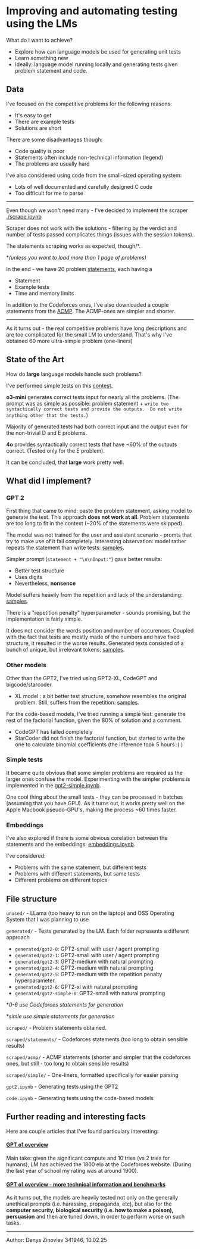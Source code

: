 # Improving and automating testing using the LMs 

What do I want to achieve?
- Explore how can language models be used for generating unit tests
- Learn something new
- Ideally: language model running locally and generating tests given problem statement and code. 


## Data

I've focused on the competitive problems for the following reasons:
  - It's easy to get
  - There are example tests
  - Solutions are short

There are some disadvantages though:
  - Code quality is poor
  - Statements often include non-technical information (legend)
  - The problems are usually hard

I've also considered using code from the small-sized operating system: 
  - Lots of well documented and carefully designed C code
  - Too difficult for me to parse

---

Even though we won't need many - I've decided to implement the scraper [./scrape.ipynb](./scrape.ipynb)

Scraper does not work with the solutions - filtering by the verdict and number of tests passed complicates things (issues with the session tokens). 

The statements scraping works as expected, though/*. 

\**(unless you want to load more than 1 page of problems)*

In the end - we have 20 problem [statements](./scraped/statements/), each having a
  - Statement
  - Example tests
  - Time and memory limits

In addition to the Codeforces ones, I've also downloaded a couple statements from the [ACMP](acmp.ru). 
The ACMP-ones are simpler and shorter.

--- 

As it turns out - the real competitive problems have long descriptions and are too complicated for the small LM
to understand. That's why I've obtained 60 more ultra-simple problem (one-liners)

## State of the Art

How do **large** language models handle such problems?

I've performed simple tests on this [contest](https://codeforces.com/contest/2065).


**o3-mini** generates correct tests input for nearly all the problems. (The prompt was as simple as possible: problem statement + ```write two syntactically correct tests and provide the outputs. 
Do not write anything other that the tests.```)

Majority of generated tests had both correct input and the output even for the non-trivial D and E problems.

**4o** provides syntactically correct tests that have ~60% of the outputs correct. 
(Tested only for the E problem).

It can be concluded, that **large** work pretty well.


## What did I implement?


### GPT 2

First thing that came to mind: paste the problem statement, asking model to generate the test. 
This approach **does not work at all**. Problem statements are too long to fit in the context (~20% of the statements were skipped). 

The model was not trained for the
user and assistant scenario - promts that try to make use of it fail completely. Interesting observation: model rather repeats the statement than write tests: [samples](./generated/gpt2-1/).

Simpler prompt (`statement + "\n\nInput:"`) gave better results:
  - Better test structure
  - Uses digits
  - Nevertheless, **nonsence**

Model suffers heavily from the repetition and lack of the understanding: [samples](./generated/gpt2-4/).

There is a "repetition penalty" hyperparameter - sounds promising, but the implementation is fairly simple.

It does not consider the words position and number of occurences. Coupled with the fact that tests are mostly made of the numbers and have fixed structure, it resulted in the worse results. Generated texts consisted of a bunch of unique, but irrelevant tokens: [samples](./generated/gpt2-5/).

### Other models

Other than the GPT2, I've tried using GPT2-XL, CodeGPT and bigcode/starcoder. 

- XL model : a bit better test structure, somehow resembles the original problem. Still, suffers from the 
  repetition: [samples](./generated/gpt2-6/).

For the code-based models, I've tried running a simple test: generate the rest of the factorial function,
given the 80% of solution and a comment.

- CodeGPT has failed completely
- StarCoder did not finish the factorial function, but started to write the one to calculate binomial coefficients (the inference took 5 hours :) )

### Simple tests

It became quite obvious that some simpler problems are required as the larger ones confuse the model.
Experimenting with the simpler problems is implemented in the [gpt2-simple.ipynb](./gpt2-simple.ipynb).

One cool thing about the small tests - they can be processed in batches (assuming that you have GPU). 
As it turns out, it works pretty well on the Apple Macbook pseudo-GPU's, making the process ~60 times faster.

### Embeddings

I've also explored if there is some obvious corelation between the statements and the embeddings: 
[embeddings.ipynb](./embeddings.ipynb).

I've considered:
  - Problems with the same statement, but different tests
  - Problems with different statements, but same tests
  - Different problems on different topics

## File structure

`unused/` - LLama (too heavy to run on the laptop) and OSS Operating System that I was planning to use

`generated/` - Tests generated by the LM. Each folder represents a different approach
  - `generated/gpt2-0`: GPT2-small with user / agent prompting
  - `generated/gpt2-1`: GPT2-small with user / agent prompting
  - `generated/gpt2-3`: GPT2-medium with natural prompting
  - `generated/gpt2-4`: GPT2-medium with natural prompting
  - `generated/gpt2-5`: GPT2-medium with the repetition penalty hyperparameter.
  - `generated/gpt2-6`: GPT2-xl with natural prompting
  - `generated/gpt2-simple-0`: GPT2-small with natural prompting

\**0-6 use Codeforces statements for generation*

\**simle use simple statements for generation*

`scraped/` - Problem statements obtained.

`scraped/statements/` - Codeforces statements (too long to obtain sensible results)

`scraped/acmp/` - ACMP statements (shorter and simpler that the codeforces ones, but still - too long to obtain sensible results)

`scraped/simple/` - One-liners, formatted specifically for easier parsing

`gpt2.ipynb` - Generating tests using the GPT2

`code.ipynb` - Generating tests using the code-based models

## Further reading and interesting facts

Here are couple articles that I've found particulary interesting:

#### [**GPT o1 overview**](https://openai.com/index/learning-to-reason-with-llms/)
 Main take: given the significant compute and 10 tries 
(vs 2 tries for humans), LM has achieved the 1800 elo at the Codeforces website.
(During the last year of school my rating was at around 1900).


#### [**GPT o1 overview - more technical information and benchmarks**](https://cdn.openai.com/o1-system-card.pdf#page=16)
As it turns out, the models are heavily tested not only on the generally 
unethical prompts (i.e. harassing, propaganda, etc), 
but also for the **computer security, biological security (i.e. how to make a poison), persuasion** and then are tuned down, in order to perform worse on such tasks.

---
Author: Denys Zinoviev 341946, 10.02.25